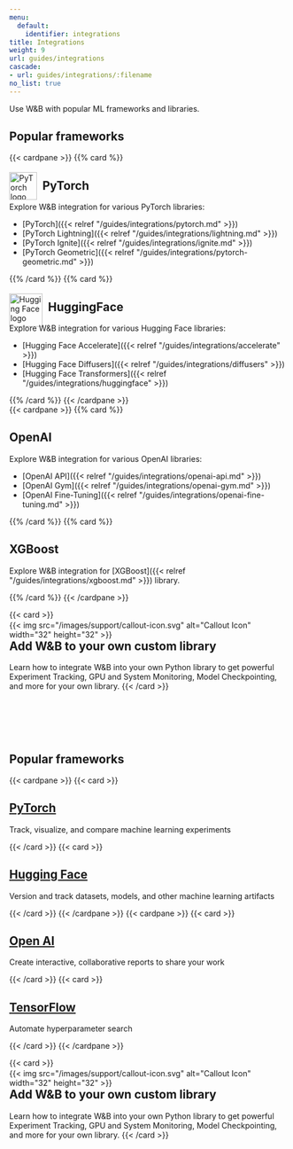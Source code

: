 ```yaml
---
menu:
  default:
    identifier: integrations
title: Integrations
weight: 9
url: guides/integrations
cascade:
- url: guides/integrations/:filename
no_list: true
---
```


<!-- W&B integrations make it fast and easy to set up experiment tracking and data versioning inside existing projects. Check out integrations for ML frameworks such as [PyTorch]({{< relref "pytorch.md" >}}), ML libraries such as [Hugging Face]({{< relref "huggingface.md" >}}), or cloud services such as [Amazon SageMaker]({{< relref "sagemaker.md" >}}).


<iframe width="668" height="376" src="https://www.youtube.com/embed/hmewPDNUNJs?list=PLD80i8An1OEGajeVo15ohAQYF1Ttle0lk" title="Log Your First Run With W&amp;B" frameborder="0" allow="accelerometer; autoplay; clipboard-write; encrypted-media; gyroscope; picture-in-picture; web-share" allowfullscreen></iframe>

## Related resources

* [Examples](https://github.com/wandb/examples): Try the code with notebook and script examples for each integration.
* [Video Tutorials](https://www.youtube.com/playlist?list=PLD80i8An1OEGajeVo15ohAQYF1Ttle0lk): Learn to use W&B with YouTube video tutorials -->

Use W&B with popular ML frameworks and libraries.

## Popular frameworks

<div class="top-row-cards">
{{< cardpane >}}
{{% card %}}<div onclick="window.location.href='/guides'" style="cursor: pointer;">

<div className="card-banner-icon" style="float:left;margin-right:10px !important; margin-top: -12px !important; margin-bottom: -10px !important">
<img src="/img/pytorch-logo.png" alt="PyTorch logo" width="50" height="50"/>
</div>
<h2>PyTorch</h2>

Explore W&B integration for various PyTorch libraries:

- [PyTorch]({{< relref "/guides/integrations/pytorch.md" >}})
- [PyTorch Lightning]({{< relref "/guides/integrations/lightning.md" >}})
- [PyTorch Ignite]({{< relref "/guides/integrations/ignite.md" >}})
- [PyTorch Geometric]({{< relref "/guides/integrations/pytorch-geometric.md" >}})

</div>{{% /card %}}
{{% card %}}<div onclick="window.location.href='/guides'" style="cursor: pointer;">

<div className="card-banner-icon" style="float:left;margin-right:10px !important; margin-top: -12px !important; margin-bottom: -10px !important">
<img src="/img/hf-logo.png" alt="Hugging Face logo" width="60" height="60"/>
</div>
<h2>HuggingFace</h2>

Explore W&B integration for various Hugging Face libraries:

- [Hugging Face Accelerate]({{< relref "/guides/integrations/accelerate" >}})
- [Hugging Face Diffusers]({{< relref "/guides/integrations/diffusers" >}})
- [Hugging Face Transformers]({{< relref "/guides/integrations/huggingface" >}})

</div>{{% /card %}}
{{< /cardpane >}}


<div class="top-row-cards">
{{< cardpane >}}
{{% card %}}<div onclick="window.location.href='/guides'" style="cursor: pointer;">

<div className="card-banner-icon" style="float:left;margin-right:10px !important; margin-top: -12px !important; margin-bottom: -10px !important">
<!-- <img src="/img/openai-logo.png" alt="OpenAI logo" width="50" height="50"/> -->
</div>
<h2>OpenAI</h2>

Explore W&B integration for various OpenAI libraries:

- [OpenAI API]({{< relref "/guides/integrations/openai-api.md" >}})
- [OpenAI Gym]({{< relref "/guides/integrations/openai-gym.md" >}})
- [OpenAI Fine-Tuning]({{< relref "/guides/integrations/openai-fine-tuning.md" >}})

</div>{{% /card %}}
{{% card %}}<div onclick="window.location.href='/guides'" style="cursor: pointer;">

<div className="card-banner-icon" style="float:left;margin-right:10px !important; margin-top: -12px !important; margin-bottom: -10px !important">
<!-- <img src="/img/hf-logo.png" alt="Keras logo" width="60" height="60"/> -->
</div>
<h2>XGBoost</h2>

Explore W&B integration for [XGBoost]({{< relref "/guides/integrations/xgboost.md" >}}) library.

</div>{{% /card %}}
{{< /cardpane >}}


{{< card >}}
  <div className="card-banner-icon" style="float:left;margin-right:10px !important; margin-top: -12px !important">
    {{< img src="/images/support/callout-icon.svg" alt="Callout Icon" width="32" height="32" >}}
  </div>
  <h2>Add W&B to your own custom library</h2>

Learn how to integrate W&B into your own Python library to get powerful Experiment Tracking, GPU and System Monitoring, Model Checkpointing, and more for your own library.
 {{< /card >}}
 
<div style="padding-top:50px;">&nbsp;</div>

<!-- Supported Libraries


- Simple Transformers
- Keras
- RayTune
- XGBoost
- YOLOv5 -->

<!-- Option 2  -->

## Popular frameworks

{{< cardpane >}}
  {{< card >}}
    <a href="/support/experiments">
      <h2 className="card-title">PyTorch</h2>
    </a>
    <p className="card-content">Track, visualize, and compare machine learning experiments</p>
    </a>
  {{< /card >}}
  {{< card >}}
    <a href="/support/artifacts">
      <h2 className="card-title">Hugging Face</h2>
    </a>
    <p className="card-content">Version and track datasets, models, and other machine learning artifacts</p>
  {{< /card >}}
{{< /cardpane >}}
{{< cardpane >}}
  {{< card >}}
    <a href="/support/reports">
      <h2 className="card-title">Open AI</h2>
    </a>
    <p className="card-content">Create interactive, collaborative reports to share your work</p>
  {{< /card >}}
  {{< card >}}
    <a href="/support/sweeps">
      <h2 className="card-title">TensorFlow</h2>
    </a>
    <p className="card-content">Automate hyperparameter search</p>
  {{< /card >}}
{{< /cardpane >}}


{{< card >}}
  <div className="card-banner-icon" style="float:left;margin-right:10px !important; margin-top: -12px !important">
    {{< img src="/images/support/callout-icon.svg" alt="Callout Icon" width="32" height="32" >}}
  </div>
  <h2>Add W&B to your own custom library</h2>

Learn how to integrate W&B into your own Python library to get powerful Experiment Tracking, GPU and System Monitoring, Model Checkpointing, and more for your own library.
 {{< /card >}}



<div style="padding-top:50px;">&nbsp;</div>
